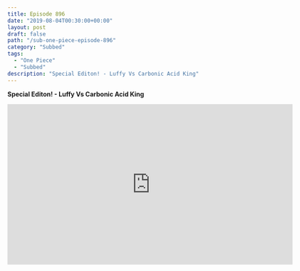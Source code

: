 ```yaml
---
title: Episode 896
date: "2019-08-04T00:30:00+00:00"
layout: post
draft: false
path: "/sub-one-piece-episode-896"
category: "Subbed"
tags:
  - "One Piece"
  - "Subbed"
description: "Special Editon! - Luffy Vs Carbonic Acid King"
---
```


**Special Editon! - Luffy Vs Carbonic Acid King**

<iframe width="640" height="360" src="https://www.rapidvideo.com/e/G5ZQ9PGMOJ" frameborder="0" marginwidth=0 marginheight=0 scrolling=no allowfullscreen></iframe>

